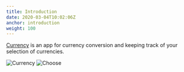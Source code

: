 ```yaml
---
title: Introduction
date: 2020-03-04T10:02:06Z
anchor: introduction
weight: 100
---
```


[Currency][1] is an app for currency conversion and keeping track of
your selection of currencies.

![Currency](images/currency.png) ![Choose](images/choose.png)

 [1]: https://github.com/billthefarmer/currency

